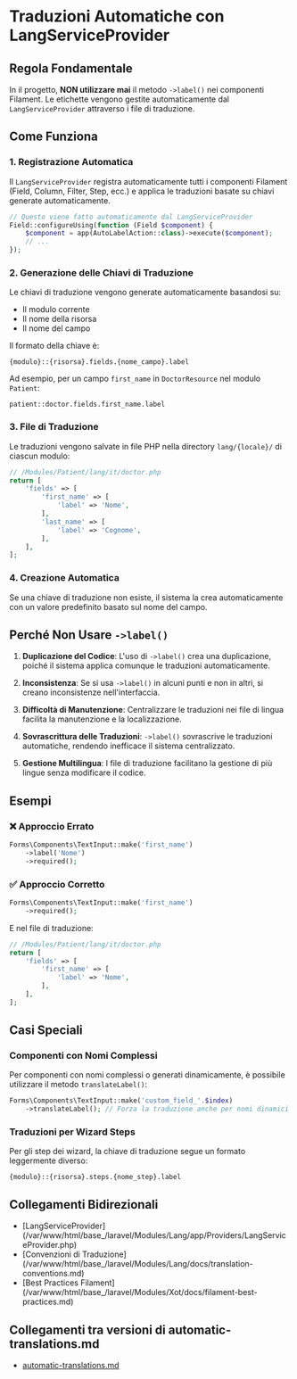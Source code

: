 # Traduzioni Automatiche con LangServiceProvider

## Regola Fondamentale
In il progetto, **NON utilizzare mai** il metodo `->label()` nei componenti Filament. Le etichette vengono gestite automaticamente dal `LangServiceProvider` attraverso i file di traduzione.

## Come Funziona

### 1. Registrazione Automatica
Il `LangServiceProvider` registra automaticamente tutti i componenti Filament (Field, Column, Filter, Step, ecc.) e applica le traduzioni basate su chiavi generate automaticamente.

```php
// Questo viene fatto automaticamente dal LangServiceProvider
Field::configureUsing(function (Field $component) {
    $component = app(AutoLabelAction::class)->execute($component);
    // ...
});
```

### 2. Generazione delle Chiavi di Traduzione
Le chiavi di traduzione vengono generate automaticamente basandosi su:
- Il modulo corrente
- Il nome della risorsa
- Il nome del campo

Il formato della chiave è:
```
{modulo}::{risorsa}.fields.{nome_campo}.label
```

Ad esempio, per un campo `first_name` in `DoctorResource` nel modulo `Patient`:
```
patient::doctor.fields.first_name.label
```

### 3. File di Traduzione
Le traduzioni vengono salvate in file PHP nella directory `lang/{locale}/` di ciascun modulo:

```php
// /Modules/Patient/lang/it/doctor.php
return [
    'fields' => [
        'first_name' => [
            'label' => 'Nome',
        ],
        'last_name' => [
            'label' => 'Cognome',
        ],
    ],
];
```

### 4. Creazione Automatica
Se una chiave di traduzione non esiste, il sistema la crea automaticamente con un valore predefinito basato sul nome del campo.

## Perché Non Usare `->label()`

1. **Duplicazione del Codice**: L'uso di `->label()` crea una duplicazione, poiché il sistema applica comunque le traduzioni automaticamente.

2. **Inconsistenza**: Se si usa `->label()` in alcuni punti e non in altri, si creano inconsistenze nell'interfaccia.

3. **Difficoltà di Manutenzione**: Centralizzare le traduzioni nei file di lingua facilita la manutenzione e la localizzazione.

4. **Sovrascrittura delle Traduzioni**: `->label()` sovrascrive le traduzioni automatiche, rendendo inefficace il sistema centralizzato.

5. **Gestione Multilingua**: I file di traduzione facilitano la gestione di più lingue senza modificare il codice.

## Esempi

### ❌ Approccio Errato
```php
Forms\Components\TextInput::make('first_name')
    ->label('Nome')
    ->required();
```

### ✅ Approccio Corretto
```php
Forms\Components\TextInput::make('first_name')
    ->required();
```

E nel file di traduzione:
```php
// /Modules/Patient/lang/it/doctor.php
return [
    'fields' => [
        'first_name' => [
            'label' => 'Nome',
        ],
    ],
];
```

## Casi Speciali

### Componenti con Nomi Complessi
Per componenti con nomi complessi o generati dinamicamente, è possibile utilizzare il metodo `translateLabel()`:

```php
Forms\Components\TextInput::make('custom_field_'.$index)
    ->translateLabel(); // Forza la traduzione anche per nomi dinamici
```

### Traduzioni per Wizard Steps
Per gli step dei wizard, la chiave di traduzione segue un formato leggermente diverso:

```
{modulo}::{risorsa}.steps.{nome_step}.label
```

## Collegamenti Bidirezionali
- [LangServiceProvider](/var/www/html/base_<nome progetto>/laravel/Modules/Lang/app/Providers/LangServiceProvider.php)
- [Convenzioni di Traduzione](/var/www/html/base_<nome progetto>/laravel/Modules/Lang/docs/translation-conventions.md)
- [Best Practices Filament](/var/www/html/base_<nome progetto>/laravel/Modules/Xot/docs/filament-best-practices.md)

## Collegamenti tra versioni di automatic-translations.md
* [automatic-translations.md](../../UI/docs/filament/automatic-translations.md)

